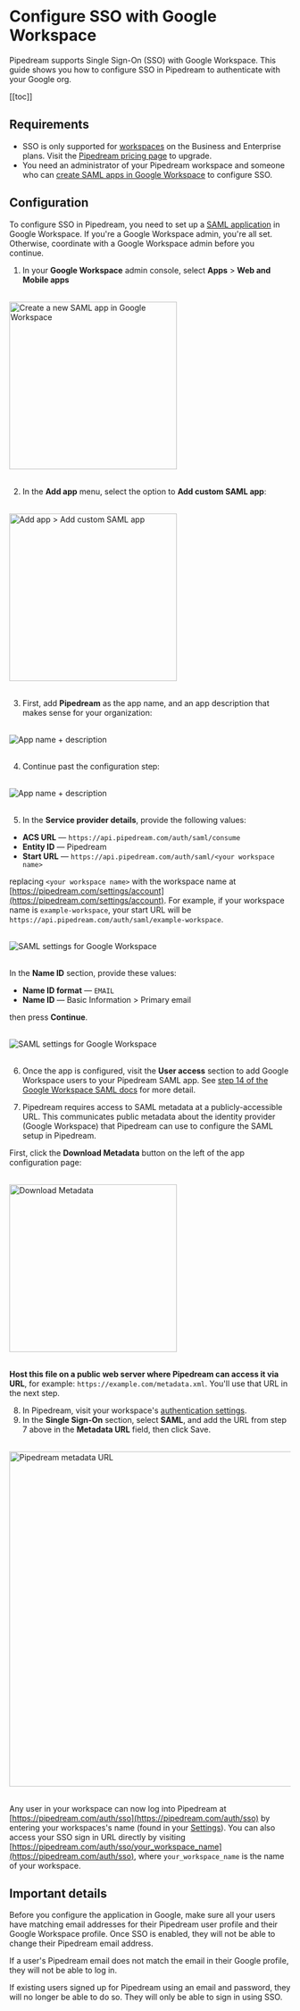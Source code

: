 # Configure SSO with Google Workspace

Pipedream supports Single Sign-On (SSO) with Google Workspace. This guide shows you how to configure SSO in Pipedream to authenticate with your Google org.

[[toc]]

## Requirements

- SSO is only supported for [workspaces](/workspaces/) on the Business and Enterprise plans. Visit the [Pipedream pricing page](https://pipedream.com/pricing) to upgrade.
- You need an administrator of your Pipedream workspace and someone who can [create SAML apps in Google Workspace](https://apps.google.com/supportwidget/articlehome?hl=en&article_url=https%3A%2F%2Fsupport.google.com%2Fa%2Fanswer%2F6087519%3Fhl%3Den&assistant_id=generic-unu&product_context=6087519&product_name=UnuFlow&trigger_context=a) to configure SSO.

## Configuration

To configure SSO in Pipedream, you need to set up a [SAML application](https://apps.google.com/supportwidget/articlehome?hl=en&article_url=https%3A%2F%2Fsupport.google.com%2Fa%2Fanswer%2F6087519%3Fhl%3Den&assistant_id=generic-unu&product_context=6087519&product_name=UnuFlow&trigger_context=a) in Google Workspace. If you're a Google Workspace admin, you're all set. Otherwise, coordinate with a Google Workspace admin before you continue.

1. In your **Google Workspace** admin console, select **Apps** > **Web and Mobile apps**

<br />
<div>
<img alt="Create a new SAML app in Google Workspace" src="https://res.cloudinary.com/pipedreamin/image/upload/v1693962607/docs/Screenshot_2023-09-05_at_6.04.53_PM_kr9oe4.png" width="300px" />
</div>
<br />

2. In the **Add app** menu, select the option to **Add custom SAML app**:

<br />
<div>
<img alt="Add app > Add custom SAML app" src="https://res.cloudinary.com/pipedreamin/image/upload/v1693962942/docs/Screenshot_2023-09-05_at_6.15.12_PM_jrzszg.png" width="300px" />
</div>
<br />

3. First, add **Pipedream** as the app name, and an app description that makes sense for your organization:

<br />
<div>
<img alt="App name + description" src="https://res.cloudinary.com/pipedreamin/image/upload/v1693963913/docs/Screenshot_2023-09-05_at_6.31.46_PM_ggnyrq.png" />
</div>
<br />

4. Continue past the configuration step:

<br />
<div>
<img alt="App name + description" src="https://res.cloudinary.com/pipedreamin/image/upload/v1693964121/docs/Screenshot_2023-09-05_at_6.35.15_PM_imjbuy.png" />
</div>
<br />

5. In the **Service provider details**, provide the following values:

- **ACS URL** — `https://api.pipedream.com/auth/saml/consume`
- **Entity ID** — Pipedream
- **Start URL** — `https://api.pipedream.com/auth/saml/<your workspace name>`

replacing `<your workspace name>` with the workspace name at [https://pipedream.com/settings/account](https://pipedream.com/settings/account). For example, if your workspace name is `example-workspace`, your start URL will be `https://api.pipedream.com/auth/saml/example-workspace`.

<br />
<div>
<img alt="SAML settings for Google Workspace" src="https://res.cloudinary.com/pipedreamin/image/upload/v1693964299/docs/Screenshot_2023-09-05_at_6.38.12_PM_wplrr0.png" />
</div>
<br />

In the **Name ID** section, provide these values:

- **Name ID format** — `EMAIL`
- **Name ID** — Basic Information > Primary email

then press **Continue**.

<br />
<div>
<img alt="SAML settings for Google Workspace" src="https://res.cloudinary.com/pipedreamin/image/upload/v1693965371/docs/Screenshot_2023-09-05_at_6.55.40_PM_f9fgyr.png" />
</div>
<br />

6. Once the app is configured, visit the **User access** section to add Google Workspace users to your Pipedream SAML app. See [step 14 of the Google Workspace SAML docs](https://apps.google.com/supportwidget/articlehome?hl=en&article_url=https%3A%2F%2Fsupport.google.com%2Fa%2Fanswer%2F6087519%3Fhl%3Den&assistant_id=generic-unu&product_context=6087519&product_name=UnuFlow&trigger_context=a) for more detail.

7. Pipedream requires access to SAML metadata at a publicly-accessible URL. This communicates public metadata about the identity provider (Google Workspace) that Pipedream can use to configure the SAML setup in Pipedream.

First, click the **Download Metadata** button on the left of the app configuration page:

<br />
<div>
<img alt="Download Metadata" src="https://res.cloudinary.com/pipedreamin/image/upload/v1694026083/docs/Screenshot_2023-09-06_at_11.47.33_AM_mez7j1.png" width="300px" />
</div>
<br />

**Host this file on a public web server where Pipedream can access it via URL**, for example: `https://example.com/metadata.xml`. You'll use that URL in the next step.

8. In Pipedream, visit your workspace's [authentication settings](https://pipedream.com/settings/authentication).
9. In the **Single Sign-On** section, select **SAML**, and add the URL from step 7 above in the **Metadata URL** field, then click Save.

<br />
<div>
<img alt="Pipedream metadata URL" src="https://res.cloudinary.com/pipedreamin/image/upload/v1694026745/docs/Screenshot_2023-09-06_at_11.58.51_AM_vng2ja.png" width="600px" />
</div>
<br />

Any user in your workspace can now log into Pipedream at [https://pipedream.com/auth/sso](https://pipedream.com/auth/sso) by entering your workspaces's name (found in your [Settings](https://pipedream.com/settings/account)). You can also access your SSO sign in URL directly by visiting [https://pipedream.com/auth/sso/your_workspace_name](https://pipedream.com/auth/sso), where `your_workspace_name` is the name of your workspace.

## Important details

Before you configure the application in Google, make sure all your users have matching email addresses for their Pipedream user profile and their Google Workspace profile. Once SSO is enabled, they will not be able to change their Pipedream email address.

If a user's Pipedream email does not match the email in their Google profile, they will not be able to log in.

If existing users signed up for Pipedream using an email and password, they will no longer be able to do so. They will only be able to sign in using SSO.
